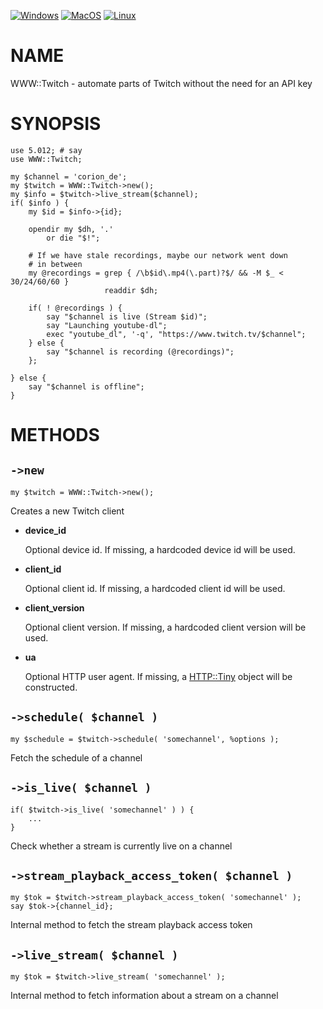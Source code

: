 
[![Windows](https://github.com/Corion/WWW-Twitch/workflows/windows/badge.svg)](https://github.com/Corion/WWW-Twitch/actions?query=workflow%3Awindows)
[![MacOS](https://github.com/Corion/WWW-Twitch/workflows/macos/badge.svg)](https://github.com/Corion/WWW-Twitch/actions?query=workflow%3Amacos)
[![Linux](https://github.com/Corion/WWW-Twitch/workflows/linux/badge.svg)](https://github.com/Corion/WWW-Twitch/actions?query=workflow%3Alinux)

# NAME

WWW::Twitch - automate parts of Twitch without the need for an API key

# SYNOPSIS

    use 5.012; # say
    use WWW::Twitch;

    my $channel = 'corion_de';
    my $twitch = WWW::Twitch->new();
    my $info = $twitch->live_stream($channel);
    if( $info ) {
        my $id = $info->{id};

        opendir my $dh, '.'
            or die "$!";

        # If we have stale recordings, maybe our network went down
        # in between
        my @recordings = grep { /\b$id\.mp4(\.part)?$/ && -M $_ < 30/24/60/60 }
                         readdir $dh;

        if( ! @recordings ) {
            say "$channel is live (Stream $id)";
            say "Launching youtube-dl";
            exec "youtube_dl", '-q', "https://www.twitch.tv/$channel";
        } else {
            say "$channel is recording (@recordings)";
        };

    } else {
        say "$channel is offline";
    }

# METHODS

## `->new`

    my $twitch = WWW::Twitch->new();

Creates a new Twitch client

- **device\_id**

    Optional device id. If missing, a hardcoded
    device id will be used.

- **client\_id**

    Optional client id. If missing, a hardcoded
    client id will be used.

- **client\_version**

    Optional client version. If missing, a hardcoded
    client version will be used.

- **ua**

    Optional HTTP user agent. If missing, a [HTTP::Tiny](https://metacpan.org/pod/HTTP%3A%3ATiny)
    object will be constructed.

## `->schedule( $channel )`

    my $schedule = $twitch->schedule( 'somechannel', %options );

Fetch the schedule of a channel

## `->is_live( $channel )`

    if( $twitch->is_live( 'somechannel' ) ) {
        ...
    }

Check whether a stream is currently live on a channel

## `->stream_playback_access_token( $channel )`

    my $tok = $twitch->stream_playback_access_token( 'somechannel' );
    say $tok->{channel_id};

Internal method to fetch the stream playback access token

## `->live_stream( $channel )`

    my $tok = $twitch->live_stream( 'somechannel' );

Internal method to fetch information about a stream on a channel
